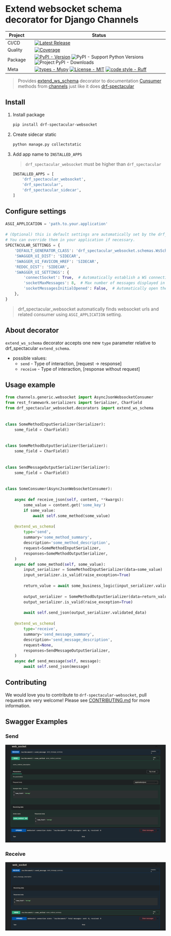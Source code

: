 # Extend websocket schema decorator for Django Channels

<div align="center">

| Project   |     | Status                                                                                                                                                                                                                                                                                                                                                                                                                                                                                                                                                                                                                                                                                                                                                                                                                                                                                                                                                                                                                                                                                                                                                                                                                                                                        |
|-----------|:----|-------------------------------------------------------------------------------------------------------------------------------------------------------------------------------------------------------------------------------------------------------------------------------------------------------------------------------------------------------------------------------------------------------------------------------------------------------------------------------------------------------------------------------------------------------------------------------------------------------------------------------------------------------------------------------------------------------------------------------------------------------------------------------------------------------------------------------------------------------------------------------------------------------------------------------------------------------------------------------------------------------------------------------------------------------------------------------------------------------------------------------------------------------------------------------------------------------------------------------------------------------------------------------|
| CI/CD     |     | [![Latest Release](https://github.com/Friskes/drf-spectacular-websocket/actions/workflows/publish-to-pypi.yml/badge.svg)](https://github.com/Friskes/drf-spectacular-websocket/actions/workflows/publish-to-pypi.yml)                                                                                                                                                                                                                                                                                                                                                                                                                                                                                                                                                                                                                                                                                                                                             |
| Quality   |     | [![Coverage](https://codecov.io/github/Friskes/drf-spectacular-websocket/graph/badge.svg?token=vKez4Pycrc)](https://codecov.io/github/Friskes/drf-spectacular-websocket)                                                                                                                                                                                                                                                                                                                               |
| Package   |     | [![PyPI - Version](https://img.shields.io/pypi/v/drf-spectacular-websocket?labelColor=202235&color=edb641&logo=python&logoColor=edb641)](https://badge.fury.io/py/drf-spectacular-websocket) ![PyPI - Support Python Versions](https://img.shields.io/pypi/pyversions/drf-spectacular-websocket?labelColor=202235&color=edb641&logo=python&logoColor=edb641) ![Project PyPI - Downloads](https://img.shields.io/pypi/dm/drf-spectacular-websocket?logo=python&label=downloads&labelColor=202235&color=edb641&logoColor=edb641)                                                                                                                                                                                                                                                                                                                                                                                                                                                                                                                                                                                                                                                                                                                                                                                                                                                  |
| Meta      |     | [![types - Mypy](https://img.shields.io/badge/types-Mypy-202235.svg?logo=python&labelColor=202235&color=edb641&logoColor=edb641)](https://github.com/python/mypy) [![License - MIT](https://img.shields.io/badge/license-MIT-202235.svg?logo=python&labelColor=202235&color=edb641&logoColor=edb641)](https://spdx.org/licenses/) [![code style - Ruff](https://img.shields.io/endpoint?url=https://raw.githubusercontent.com/astral-sh/ruff/main/assets/badge/format.json&labelColor=202235)](https://github.com/astral-sh/ruff) |

</div>

> Provides [extend_ws_schema](#About-decorator) decorator to documentation [Cunsumer](https://channels.readthedocs.io/en/latest/topics/consumers.html) methods from [channels](https://github.com/django/channels) just like it does [drf-spectacular](https://github.com/tfranzel/drf-spectacular)


## Install
1. Install package
    ```bash
    pip install drf-spectacular-websocket
    ```

2. Create sidecar static
    ```bash
    python manage.py collectstatic
    ```

3. Add app name to `INSTALLED_APPS`
    > `drf_spectacular_websocket` must be higher than `drf_spectacular`
    ```python
    INSTALLED_APPS = [
        'drf_spectacular_websocket',
        'drf_spectacular',
        'drf_spectacular_sidecar',
    ]
    ```


## Configure settings
```python
ASGI_APPLICATION = 'path.to.your.application'

# (Optional) this is default settings are automatically set by the drf_spectacular_websocket.
# You can override them in your application if necessary.
SPECTACULAR_SETTINGS = {
    'DEFAULT_GENERATOR_CLASS': 'drf_spectacular_websocket.schemas.WsSchemaGenerator',
    'SWAGGER_UI_DIST': 'SIDECAR',
    'SWAGGER_UI_FAVICON_HREF': 'SIDECAR',
    'REDOC_DIST': 'SIDECAR',
    'SWAGGER_UI_SETTINGS': {
        'connectSocket': True,  # Automatically establish a WS connection when opening swagger
        'socketMaxMessages': 8,  # Max number of messages displayed in the log window in swagger
        'socketMessagesInitialOpened': False,  # Automatically open the log window when opening swagger
    },
}
```

> drf_spectacular_websocket automatically finds websocket urls and related consumer using `ASGI_APPLICATION` setting.

## About decorator
`extend_ws_schema` decorator accepts one new `type` parameter relative to drf_spectacular `extend_schema`.
- possible values:
    - `send` - Type of interaction, [request -> response]
    - `receive` - Type of interaction, [response without request]

## Usage example

```python
from channels.generic.websocket import AsyncJsonWebsocketConsumer
from rest_framework.serializers import Serializer, CharField
from drf_spectacular_websocket.decorators import extend_ws_schema


class SomeMethodInputSerializer(Serializer):
    some_field = CharField()


class SomeMethodOutputSerializer(Serializer):
    some_field = CharField()


class SendMessageOutputSerializer(Serializer):
    some_field = CharField()


class SomeConsumer(AsyncJsonWebsocketConsumer):

    async def receive_json(self, content, **kwargs):
        some_value = content.get('some_key')
        if some_value:
            await self.some_method(some_value)

    @extend_ws_schema(
        type='send',
        summary='some_method_summary',
        description='some_method_description',
        request=SomeMethodInputSerializer,
        responses=SomeMethodOutputSerializer,
    )
    async def some_method(self, some_value):
        input_serializer = SomeMethodInputSerializer(data=some_value)
        input_serializer.is_valid(raise_exception=True)

        return_value = await some_business_logic(input_serializer.validated_data)

        output_serializer = SomeMethodOutputSerializer(data=return_value)
        output_serializer.is_valid(raise_exception=True)

        await self.send_json(output_serializer.validated_data)

    @extend_ws_schema(
        type='receive',
        summary='send_message_summary',
        description='send_message_description',
        request=None,
        responses=SendMessageOutputSerializer,
    )
    async def send_message(self, message):
        await self.send_json(message)
```

## Contributing
We would love you to contribute to `drf-spectacular-websocket`, pull requests are very welcome! Please see [CONTRIBUTING.md](https://github.com/Friskes/drf-spectacular-websocket/blob/main/CONTRIBUTING.md) for more information.

## Swagger Examples

### Send
![](https://raw.githubusercontent.com/Friskes/drf-spectacular-websocket/main/images/example_send.png)

### Receive
![](https://raw.githubusercontent.com/Friskes/drf-spectacular-websocket/main/images/example_receive.png)
